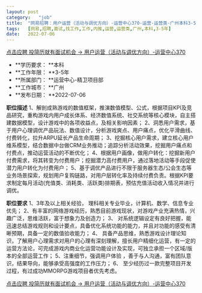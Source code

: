 ```yaml
---
layout:	post
category:	"job"
title:	"网易招聘：用户运营（活动与调优方向）-运营中心370-运营-运营类-广州本科3-5年"
tags:	[网易,招聘,面试,找工作,工作,内推,运营,运营类,广州,本科,3-5年]
date:	2022-07-06
---
```


[点击应聘 投简历就有面试机会 -> 用户运营（活动与调优方向）-运营中心370](http://mobile.bole.netease.com/bole/boleDetail?id=41356&employeeId=346f03c3cda5f04c&key=all)



- **学历要求： **本科
- **工作年限： **3-5年
- **所属部门： **运营中心-精卫项目部
- **工作城市： **广州
- **发布日期： **2022-07-06



**职位描述**
1、解剖成熟游戏的数值框架，推演数值模型、公式，根据项目KPI及竞品研究，重构游戏内用户成长体系、经济数值系统、社交系统等核心模块，自主搭建数据模型，设计游戏中的各项收益点，及相关影响因素；
2、洞悉用户需求，基于用户心理调优产品玩法、数值设计，分析游戏爽点、用户痛点，优化平滑曲线、付费转化，拉升ARPU延长产品生命周期；
3、挖掘核心用户需求，建立核心用户维系模型，结合数据中台做CRM业务推动；追踪分析活动效果，挖掘用户痛点和付费点，推动运营活动的不断优化；
4、根据用户画像，做用户转化：挖掘新用户付费需求，将其转变为付费用户；挖掘潜力高付费用户，通过落地活动等手段促使潜力用户转化为付费用户；
5、基于调优产品进行不限于服务器生态/公会生态等业务场景探索，规划用户复购链路，对用户层转化率及持续付费负责。根据KPI要求制定每月活动(充值类、消耗类、活跃类)排期表，预估充值活动收入情况并进行调优。



**职位要求**
1、3年及以上相关经验， 理科相关专业毕业，计算机、数学、信息专业优先；
2、有丰富的网络游戏经历，熟悉目前游戏现状，对游戏产业充满热情，兴趣广泛，思维活跃，富于想象力及创造力；
3、 对系统逻辑设定有良好把握，能迅速总结游戏规则和设计要点，具备优化系统功能的能力，并且对功能的感受有清晰预期，具备一定的数值验收能力； 
4、 具备产品思维，熟悉游戏设计理论知识，了解用户心理需求对用户的心理有深刻理解，擅长用户精细化运营，有一定的运营方法论，可完成游戏内商业化运营功能设计及实现，可独立承担一个区域/版本的全部运营工作；
5、注重细节，强调用户体验 ，善于与人沟通，富有团队意识，结果导向，能够承受高强度的工作压力；
6、 至少经历过一款完整项目开发过程，有过成功MMORPG游戏项目者优先考虑。



[点击应聘 投简历就有面试机会 -> 用户运营（活动与调优方向）-运营中心370](http://mobile.bole.netease.com/bole/boleDetail?id=41356&employeeId=346f03c3cda5f04c&key=all)
